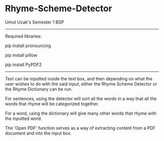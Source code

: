 # Rhyme-Scheme-Detector
Umut Ucak's Semester 1 BSP

------------------------------------------------------------------

Required libraries:

pip install pronouncing

pip install pillow

pip install PyPDF2

------------------------------------------------------------------

Text can be inputted inside the text box, and then depending on what the user wishes to do with the said input, either the Rhyme Scheme
Detector or the Rhyme Dictionary can be run. 

For sentences, using the detector will sort all the words in a way that all the words
that rhyme will be categorized together.

For a word, using the dictionary will give many other words that rhyme with the inputted word.

The 'Open PDF' function serves as a way of extracting content from a PDF document and into the input box.
